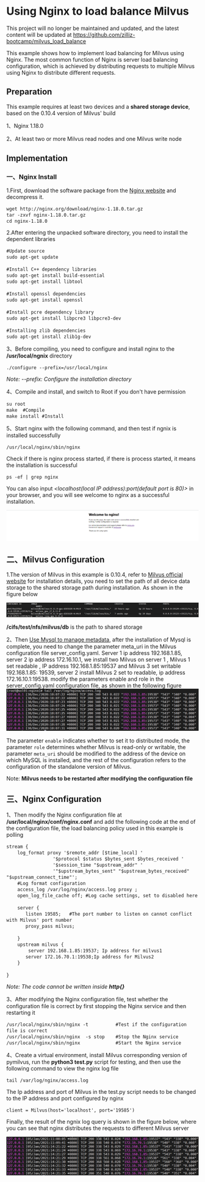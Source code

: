 # Using Nginx to load balance Milvus

This project will no longer be maintained and updated, and the latest content will be updated at https://github.com/zilliz-bootcamp/milvus_load_balance



This example shows how to implement load balancing for Milvus using Nginx. The most common function of Nginx is server load balancing configuration, which is achieved by distributing requests to multiple Milvus using Nginx to distribute different requests.

## Preparation

This example requires at least two devices and a **shared storage device**, based on the 0.10.4 version of Milvus' build

1、Nginx 1.18.0

2、At least two or more Milvus read nodes and one Milvus write node

## Implementation

### 一、Nginx Install

1.First, download the software package from the [Nginx website](http://nginx.org/en/download.html) and decompress it.

```
wget http://nginx.org/download/nginx-1.18.0.tar.gz
tar -zxvf nginx-1.18.0.tar.gz
cd nginx-1.18.0
```

2.After entering the unpacked software directory, you need to install the dependent libraries

```
#Update source
sudo apt-get update

#Install C++ dependency libraries
sudo apt-get install build-essential
sudo apt-get install libtool

#Install openssl dependencies
sudo apt-get install openssl

#Install pcre dependency library
sudo apt-get install libpcre3 libpcre3-dev

#Installing zlib dependencies
sudo apt-get install zlib1g-dev 
```

3、Before compiling, you need to configure and install nginx to the **/usr/local/ngnix** directory

```
./configure --prefix=/usr/local/nginx
```

 *Note: --prefix: Configure the installation directory*

4、Compile and install, and switch to Root if you don't have permission

```
su root
make  #Compile
make install #Install
```

5、Start nginx with the following command, and then test if ngnix is installed successfully

```
/usr/local/nginx/sbin/nginx 
```

Check if there is nginx process started, if there is process started, it means the installation is successful

```
ps -ef | grep nginx
```

You can also input *<localhost(local IP address):port(default port is 80)>* in your browser, and you will see welcome to nginx as a successful installation.

![](1.png)

## 二、Milvus Configuration

1.The version of Milvus in this example is 0.10.4, refer to [Milvus official website](https://www.milvus.io/cn/docs/v0.11.0/milvus_docker-gpu.md) for installation details, you need to set the path of all device data storage to the shared storage path during installation. As shown in the figure below

![](2.png)

 **/cifs/test/nfs/milvus/db** is the path to shared storage

2、Then [Use Mysql to manage metadata](https://www.milvus.io/cn/docs/v0.10.4/data_manage.md), after the installation of Mysql is complete, you need to change the parameter meta_uri in the Milvus configuration file server_config.yaml. Server 1 ip address 192.168.1.85, server 2 ip address 172.16.10.1, we install two Milvus on server 1 , Milvus 1 set readable , IP address 192.168.1.85:19537 and Milvus 3 set writable 192.168.1.85: 19539, server 2 install Milvus 2 set to readable, ip address 172.16.10.1:19538. modify the parameters enable and role in the server_config.yaml configuration file, as shown in the following figure
![](3.png)

The parameter `enable` indicates whether to set it to distributed mode, the parameter `role` determines whether Milvus is read-only or writable, the parameter `meta_uri` should be modified to the address of the device on which MySQL is installed, and the rest of the configuration refers to the configuration of the standalone version of Milvus.

Note: **Milvus needs to be restarted after modifying the configuration file**

## 三、Nginx Configuration

1、Then modify the Nginx configuration file at **/usr/local/nginx/conf/nginx.conf** and add the following code at the end of the configuration file, the load balancing policy used in this example is polling

```
stream {
    log_format proxy '$remote_addr [$time_local] '
                 '$protocol $status $bytes_sent $bytes_received '
                 '$session_time "$upstream_addr" '
                 '"$upstream_bytes_sent" "$upstream_bytes_received" "$upstream_connect_time"';
    #Log format configuration
    access_log /var/log/nginx/access.log proxy ;
    open_log_file_cache off; #Log cache settings, set to disabled here
    
    server {
       listen 19585;   #The port number to listen on cannot conflict with Milvus' port number
       proxy_pass milvus;

    }
    upstream milvus {
        server 192.168.1.85:19537; Ip address for milvus1
       server 172.16.70.1:19538;Ip address for Milvus2
    }

}

```

*Note: The code cannot be written inside **http{}***

3、After modifying the Nginx configuration file, test whether the configuration file is correct by first stopping the Nginx service and then restarting it

```
/usr/local/nginx/sbin/nginx -t          #Test if the configuration file is correct
/usr/local/nginx/sbin/nginx  -s stop    #Stop the Nginx service
/usr/local/nginx/sbin/nginx             #Start the Nginx service
```

4、Create a virtual environment, install Milvus corresponding version of pymilvus, run the **python3 test.py** script for testing, and then use the following command to view the nginx log file

```
tail /var/log/nginx/access.log
```

The Ip address and port of Milvus in the test.py script needs to be changed to the IP address and port configured by nginx

```
client = Milvus(host='localhost', port='19585')
```

Finally, the result of the ngnix log query is shown in the figure below, where you can see that nginx distributes the requests to different Milvus server

![4](4.png)



